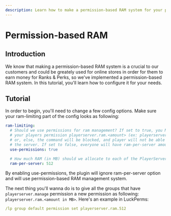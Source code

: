 ```yaml
---
description: Learn how to make a permission-based RAM system for your players
---
```


# Permission-based RAM

## Introduction

We know that making a permission-based RAM system is a crucial to our customers and could be greately used for online stores in order for them to earn money for Ranks & Perks, so we've implemented a permission-based RAM system. In this tutorial, you'll learn how to configure it for your needs.

## Tutorial

In order to begin, you'll need to change a few config options. Make sure your ram-limiting part of the config looks as following:

```yaml
ram-limiting:
  # Should we use permissions for ram management? If set to true, you MUST give
  # your players permission playerserver.ram.<amount> (ex: playerserver.ram.512)
  # or, else, the command will be blocked, and player will not be able to create
  # the server. If set to false, everyone will have ram-per-server amount of RAM.
  use-permissions: true

  # How much RAM (in MB) should we allocate to each of the PlayerServers?
  ram-per-server: 512
```

By enabling use-permissions, the plugin will ignore ram-per-server option and will use permission-based RAM management system.

The next thing you'll wanna do is to give all the groups that have `playerserver.manage` permission a new permission as following: `playerserver.ram.<amount in MB>`. Here's an example in LuckPerms:

```yaml
/lp group default permission set playerserver.ram.512
```


